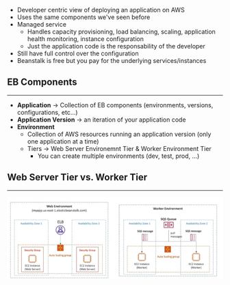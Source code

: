- Developer centric view of deploying an application on AWS
- Uses the same components we've seen before
- Managed service
	- Handles capacity provisioning, load balancing, scaling, application health monitoring, instance configuration
	- Just the application code is the responsability of the developer
- Still have full control over the configuration
- Beanstalk is free but you pay for the underlying services/instances

## EB Components
---
- __Application__ -> Collection of EB components (environments, versions, configurations, etc...)
- __Application Version__ -> an iteration of your application code
- __Environment__
	- Collection of AWS resources running an application version (only one application at a time)
	- Tiers -> Web Server Environemnt Tier & Worker Environment Tier
		- You can create multiple environments (dev, test, prod, ...)

## Web Server Tier vs. Worker Tier
---
![eb_web_server_worker.png](./Images/eb_web_server_worker.png)